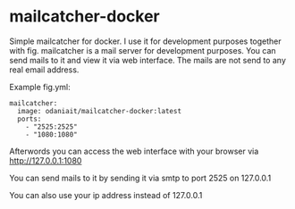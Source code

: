 # mailcatcher-docker

Simple mailcatcher for docker. I use it for development purposes together with fig. mailcatcher is a mail server for development purposes. You can send mails to it and view it via web interface. The mails are not send to any real email address.

Example fig.yml:
```
mailcatcher:
  image: odaniait/mailcatcher-docker:latest
  ports:
    - "2525:2525"
    - "1080:1080"
```

Afterwords you can access the web interface with your browser via http://127.0.0.1:1080

You can send mails to it by sending it via smtp to port 2525 on 127.0.0.1

You can also use your ip address instead of 127.0.0.1

